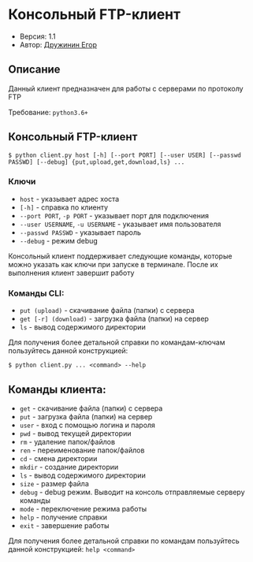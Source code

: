 # Консольный FTP-клиент

+ Версия: 1.1
+ Автор: [Дружинин Егор](http://github.com/hexlify/)

## Описание

Данный клиент предназначен для работы с серверами по протоколу FTP

Требование: `python3.6+`

## Консольный FTP-клиент

```
$ python client.py host [-h] [--port PORT] [--user USER] [--passwd PASSWD] [--debug] {put,upload,get,download,ls} ...
```

### Ключи

+  `host` - указывает адрес хоста
+ `[-h]` - справка по клиенту
+  `--port PORT`, `-p PORT` - указывает порт для подключения
+  `--user USERNAME`, `-u USERNAME` - указывает имя пользователя
+ `--passwd PASSWD` - указывает пароль
+ `--debug` - режим debug

Консольный клиент поддерживает следующие команды, которые можно указать как ключи при запуске в терминале. После их выполнения клиент завершит работу

### Команды CLI:

+ `put (upload)` - скачивание файла (папки) с сервера
+ `get [-r] (download)` - загрузка файла (папки) на сервер
+ `ls` - вывод содержимого директории

Для получения более детальной справки по командам-ключам пользуйтесь данной конструкцией:

```
$ python client.py ... <command> --help
```

## Команды клиента:

+ `get` - скачивание файла (папки) с сервера
+ `put` - загрузка файла (папки) на сервер
+ `user` - вход с помощью логина и пароля
+ `pwd` - вывод текущей директории
+ `rm` - удаление папок/файлов
+ `ren` - переименование папок/файлов
+ `cd` - смена директории
+ `mkdir` - создание директории
+ `ls` - вывод содержимого директории
+ `size` - размер файла
+ `debug` - debug режим. Выводит на консоль отправляемые серверу команды
+ `mode` - переключение режима работы
+ `help` - получение справки
+ `exit` - завершение работы

Для получения более детальной справки по командам пользуйтесь данной конструкцией: `help <command>`
